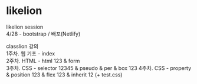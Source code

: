 # likelion

likelion session  
4/28 - bootstrap / 배포(Netlify)

classlion 강의  
1주차. 웹 기초 - index    
2주차. HTML - html 123 & form  
3주차. CSS - selector 12345 & pseudo & per & box 123 
4주차. CSS - property & position 123 & flex 123 & inherit 12 (+ test.css)
